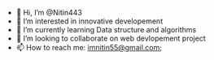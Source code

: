 - 👋 Hi, I’m @Nitin443
- 👀 I’m interested in innovative developement
- 🌱 I’m currently learning Data structure and algorithms
- 💞️ I’m looking to collaborate on web devlopement project
- 📫 How to reach me: imnitin55@gmail.com;

<!---
Nitin443/Nitin443 is a ✨ special ✨ repository because its `README.md` (this file) appears on your GitHub profile.
You can click the Preview link to take a look at your changes.
--->
